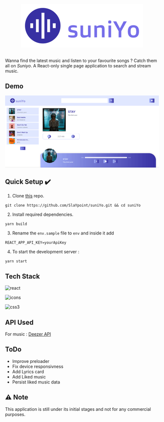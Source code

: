 <p align="center">
    <img src="./src/components/assets/logo.png" alt="Suniyo">
    <br>
    <br>
</p>

Wanna find the latest music and listen to your favourite songs ? Catch them all on *Suniyo*. A React-only single page application to search and stream music. 

## Demo
<p align="center">
    <img src="demo.gif" alt="suniyo">
</p>

## Quick Setup :heavy_check_mark:

1. Clone [this](https://github.com/SlaYpoint/suniYo) repo.

```
git clone https://github.com/SlaYpoint/suniYo.git && cd suniYo
```

2. Install required dependencies.

```
yarn build
```

3. Rename the `env.sample` file to `env` and inside it add

```
REACT_APP_API_KEY=yourApiKey
```

4. To start the development server :

```
yarn start
```

## Tech Stack
![react](https://img.shields.io/badge/frontend-react-61dafb?style=flat&logo=React)

![icons](https://img.shields.io/badge/icons-react--icons-red?style=flat&logo=React)

![css3](https://img.shields.io/badge/frontend-css3-blue?style=flat&logo=CSS3)

## API Used
For music : [Deezer API](https://rapidapi.com/deezerdevs/api/deezer-1/endpoints) 

## ToDo
- Improve preloader
- Fix device responsivness
- Add Lyrics card
- Add Liked music
- Persist liked music data 

## ⚠️ Note
This application is still under its initial stages and not for any commercial purposes.
